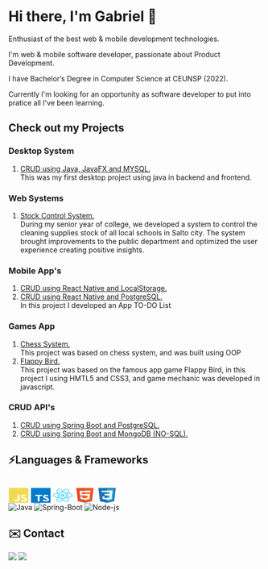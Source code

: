 # Hi there, I'm Gabriel 👋 


Enthusiast of the best web & mobile development technologies.

I'm web & mobile software developer, passionate about Product Development. 

I have Bachelor’s Degree in Computer Science at CEUNSP (2022).

Currently I'm looking for an opportunity as software developer to put into pratice all I've been learning.

## Check out my Projects

### Desktop System
1. <a href="https://github.com/gabriel-estevam/workshop-javafx-jdbc" target="_blank">CRUD using Java, JavaFX and MYSQL.</a><br>
This was my first desktop project using java in backend and frontend.

### Web Systems
1. <a href="https://github.com/gabriel-estevam/tgi_frontend" target="_blank">Stock Control System.</a><br>
During my senior year of college, we developed a system to control the cleaning supplies stock of all local schools in Salto city. The system brought improvements to the public department and optimized the user experience creating positive insights.

### Mobile App's
1. <a href="https://github.com/gabriel-estevam/crud-usuarios-rn" target="_blank">CRUD using React Native and LocalStorage.</a><br>
2. <a href="https://github.com/gabriel-estevam/react-native-projeto-tasks" target="_blank">CRUD using React Native and PostgreSQL.</a><br> In this project I developed an App TO-DO List

### Games App
1.  <a href="https://github.com/gabriel-estevam/chess-system-java" target="_blank">Chess System.</a><br> 
This project was based on chess system, and was built using OOP
3.  <a href="https://github.com/gabriel-estevam/flappy-bird-html-css-js" target="_blank">Flappy Bird.</a><br> 
This project was based on the famous app game Flappy Bird, in this project I using HMTL5 and CSS3, and game mechanic was developed in javascript.

### CRUD API's 
1. <a href="https://github.com/gabriel-estevam/course-springboot-2-java-11" target="_blank">CRUD using Spring Boot and PostgreSQL.</a>
2. <a href="https://github.com/gabriel-estevam/workshop-spring-boot-mongodb" target="_blank">CRUD using Spring Boot and MongoDB (NO-SQL).</a>
## ⚡Languages & Frameworks

  <div style="display: inline_block"><br>
    <img align="center" alt="Js" height="30" width="40" src="https://raw.githubusercontent.com/devicons/devicon/master/icons/javascript/javascript-plain.svg">
    <img align="center" alt="Ts" height="30" width="40" src="https://raw.githubusercontent.com/devicons/devicon/master/icons/typescript/typescript-plain.svg">
    <img align="center" alt="React" height="30" width="40" src="https://raw.githubusercontent.com/devicons/devicon/master/icons/react/react-original.svg">
    <img align="center" alt="HTML" height="30" width="40" src="https://raw.githubusercontent.com/devicons/devicon/master/icons/html5/html5-original.svg">
    <img align="center" alt="CSS" height="30" width="40" src="https://raw.githubusercontent.com/devicons/devicon/master/icons/css3/css3-original.svg"><br>
    <img alt="Java" height="70" width="50" src="https://cdn.jsdelivr.net/gh/devicons/devicon/icons/java/java-original-wordmark.svg" /> 
    <img alt="Spring-Boot" height="70" width="50" src="https://cdn.jsdelivr.net/gh/devicons/devicon/icons/spring/spring-original-wordmark.svg" />
    <img alt="Node-js" height="70" width="100" src="https://cdn.jsdelivr.net/gh/devicons/devicon/icons/nodejs/nodejs-original-wordmark.svg" />
  </div>
 
## ✉️ Contact
<a href = "mailto:gabriel.estevammaciel@gmail.com"><img src="https://img.shields.io/badge/-Gmail-%23333?style=for-the-badge&logo=gmail&logoColor=white" target="_blank"></a>
<a href="https://www.linkedin.com/in/gabriel-estevam-maciel/" target="_blank"><img src="https://img.shields.io/badge/-LinkedIn-%230077B5?style=for-the-badge&logo=linkedin&logoColor=white" target="_blank"></a> 

